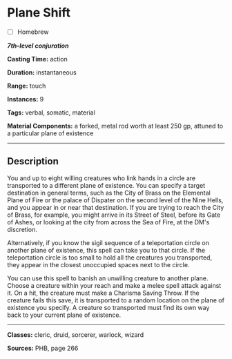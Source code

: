 # Plane Shift

- [ ] Homebrew

***7th-level conjuration***

**Casting Time:** action

**Duration:** instantaneous

**Range:** touch

**Instances:** 9

**Tags:** verbal, somatic, material

**Material Components:** a forked, metal rod worth at least 250 gp, attuned to a particular plane of existence

---

## Description
You and up to eight willing creatures who link hands in a circle are transported to a different plane of existence.
You can specify a target destination in general terms, such as the City of Brass on the Elemental Plane of Fire or the palace of Dispater on the second level of the Nine Hells, and you appear in or near that destination.
If you are trying to reach the City of Brass, for example, you might arrive in its Street of Steel, before its Gate of Ashes, or looking at the city from across the Sea of Fire, at the DM's discretion.

Alternatively, if you know the sigil sequence of a teleportation circle on another plane of existence, this spell can take you to that circle.
If the teleportation circle is too small to hold all the creatures you transported, they appear in the closest unoccupied spaces next to the circle.

You can use this spell to banish an unwilling creature to another plane.
Choose a creature within your reach and make a melee spell attack against it.
On a hit, the creature must make a Charisma Saving Throw.
If the creature fails this save, it is transported to a random location on the plane of existence you specify.
A creature so transported must find its own way back to your current plane of existence.

---

**Classes:** cleric, druid, sorcerer, warlock, wizard

**Sources:** PHB, page 266
